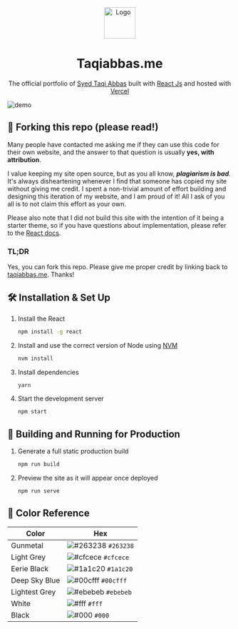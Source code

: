 <div align="center">
  <img alt="Logo" src="https://www.taqiabbas.me/favicon.webp" width="70" />
</div>
<h1 align="center">
  Taqiabbas.me
</h1>
<p align="center">
  The official portfolio of <a href="https://www.taqiabbas.me" target="_blank">Syed Taqi Abbas</a> built with <a href="https://react.dev/" target="_blank">React Js</a> and hosted with <a href="https://vercel.com/" target="_blank">Vercel</a>
</p>

![demo](https://gcdnb.pbrd.co/images/aHTmWTyFJcrh.jpg?o=1)

## 🚨 Forking this repo (please read!)

Many people have contacted me asking me if they can use this code for their own website, and the answer to that question is usually **yes, with attribution**.

I value keeping my site open source, but as you all know, _**plagiarism is bad**_. It's always disheartening whenever I find that someone has copied my site without giving me credit. I spent a non-trivial amount of effort building and designing this iteration of my website, and I am proud of it! All I ask of you all is to not claim this effort as your own.

Please also note that I did not build this site with the intention of it being a starter theme, so if you have questions about implementation, please refer to the [React docs](https://react.dev/learn).

### TL;DR

Yes, you can fork this repo. Please give me proper credit by linking back to [taqiabbas.me](https://taqiabbas.me). Thanks!

## 🛠 Installation & Set Up

1. Install the React

   ```sh
   npm install -g react
   ```

2. Install and use the correct version of Node using [NVM](https://github.com/nvm-sh/nvm)

   ```sh
   nvm install
   ```

3. Install dependencies

   ```sh
   yarn
   ```

4. Start the development server

   ```sh
   npm start
   ```

## 🚀 Building and Running for Production

1. Generate a full static production build

   ```sh
   npm run build
   ```

1. Preview the site as it will appear once deployed

   ```sh
   npm run serve
   ```

## 🎨 Color Reference

| Color          | Hex                                                                |
| -------------- | ------------------------------------------------------------------ |
| Gunmetal           | ![#263238](https://via.placeholder.com/10/263238?text=+) `#263238` |
| Light Grey     | ![#cfcece](https://via.placeholder.com/10/cfcece?text=+) `#cfcece` |
| Eerie Black  | ![#1a1c20](https://via.placeholder.com/10/1a1c20?text=+) `#1a1c20` |
| Deep Sky Blue         | ![#00cfff](https://via.placeholder.com/10/00cfff?text=+) `#00cfff` |
| Lightest Grey    | ![#ebebeb](https://via.placeholder.com/10/ebebeb?text=+) `#ebebeb` |
| White | ![#fff](https://via.placeholder.com/10/fff?text=+) `#fff` |
| Black        | ![#000](https://via.placeholder.com/10/000?text=+) `#000` |

